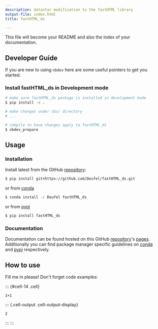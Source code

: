```yaml
---
description: datastar modification to the fastHTML library
output-file: index.html
title: fastHTML_ds

---
```




<!-- WARNING: THIS FILE WAS AUTOGENERATED! DO NOT EDIT! -->

This file will become your README and also the index of your documentation.

## Developer Guide

If you are new to using `nbdev` here are some useful pointers to get you started.

### Install fastHTML_ds in Development mode

```sh
# make sure fastHTML_ds package is installed in development mode
$ pip install -e .

# make changes under nbs/ directory
# ...

# compile to have changes apply to fastHTML_ds
$ nbdev_prepare
```

## Usage

### Installation

Install latest from the GitHub [repository][repo]:

```sh
$ pip install git+https://github.com/Deufel/fastHTML_ds.git
```

or from [conda][conda]

```sh
$ conda install -c Deufel fastHTML_ds
```

or from [pypi][pypi]


```sh
$ pip install fastHTML_ds
```


[repo]: https://github.com/Deufel/fastHTML_ds
[docs]: https://Deufel.github.io/fastHTML_ds/
[pypi]: https://pypi.org/project/fastHTML_ds/
[conda]: https://anaconda.org/Deufel/fastHTML_ds

### Documentation

Documentation can be found hosted on this GitHub [repository][repo]'s [pages][docs]. Additionally you can find package manager specific guidelines on [conda][conda] and [pypi][pypi] respectively.

[repo]: https://github.com/Deufel/fastHTML_ds
[docs]: https://Deufel.github.io/fastHTML_ds/
[pypi]: https://pypi.org/project/fastHTML_ds/
[conda]: https://anaconda.org/Deufel/fastHTML_ds

## How to use

Fill me in please! Don't forget code examples:

::: {#cell-14 .cell}
``` {.python .cell-code}
1+1
```

::: {.cell-output .cell-output-display}
```
2
```
:::
:::



